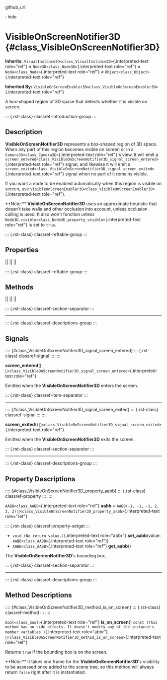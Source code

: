 github_url

:   hide

# VisibleOnScreenNotifier3D {#class_VisibleOnScreenNotifier3D}

**Inherits:**
`VisualInstance3D<class_VisualInstance3D>`{.interpreted-text role="ref"}
**\<** `Node3D<class_Node3D>`{.interpreted-text role="ref"} **\<**
`Node<class_Node>`{.interpreted-text role="ref"} **\<**
`Object<class_Object>`{.interpreted-text role="ref"}

**Inherited By:**
`VisibleOnScreenEnabler3D<class_VisibleOnScreenEnabler3D>`{.interpreted-text
role="ref"}

A box-shaped region of 3D space that detects whether it is visible on
screen.

::: {.rst-class}
classref-introduction-group
:::

## Description

**VisibleOnScreenNotifier3D** represents a box-shaped region of 3D
space. When any part of this region becomes visible on screen or in a
`Camera3D<class_Camera3D>`{.interpreted-text role="ref"}\'s view, it
will emit a
`screen_entered<class_VisibleOnScreenNotifier3D_signal_screen_entered>`{.interpreted-text
role="ref"} signal, and likewise it will emit a
`screen_exited<class_VisibleOnScreenNotifier3D_signal_screen_exited>`{.interpreted-text
role="ref"} signal when no part of it remains visible.

If you want a node to be enabled automatically when this region is
visible on screen, use
`VisibleOnScreenEnabler3D<class_VisibleOnScreenEnabler3D>`{.interpreted-text
role="ref"}.

\*\*Note:\*\* **VisibleOnScreenNotifier3D** uses an approximate
heuristic that doesn\'t take walls and other occlusion into account,
unless occlusion culling is used. It also won\'t function unless
`Node3D.visible<class_Node3D_property_visible>`{.interpreted-text
role="ref"} is set to `true`.

::: {.rst-class}
classref-reftable-group
:::

## Properties

||
||
||

::: {.rst-class}
classref-reftable-group
:::

## Methods

||
||
||

::: {.rst-class}
classref-section-separator
:::

------------------------------------------------------------------------

::: {.rst-class}
classref-descriptions-group
:::

## Signals

:::: {#class_VisibleOnScreenNotifier3D_signal_screen_entered}
::: {.rst-class}
classref-signal
:::
::::

**screen_entered**()
`🔗<class_VisibleOnScreenNotifier3D_signal_screen_entered>`{.interpreted-text
role="ref"}

Emitted when the **VisibleOnScreenNotifier3D** enters the screen.

::: {.rst-class}
classref-item-separator
:::

------------------------------------------------------------------------

:::: {#class_VisibleOnScreenNotifier3D_signal_screen_exited}
::: {.rst-class}
classref-signal
:::
::::

**screen_exited**()
`🔗<class_VisibleOnScreenNotifier3D_signal_screen_exited>`{.interpreted-text
role="ref"}

Emitted when the **VisibleOnScreenNotifier3D** exits the screen.

::: {.rst-class}
classref-section-separator
:::

------------------------------------------------------------------------

::: {.rst-class}
classref-descriptions-group
:::

## Property Descriptions

:::: {#class_VisibleOnScreenNotifier3D_property_aabb}
::: {.rst-class}
classref-property
:::
::::

`AABB<class_AABB>`{.interpreted-text role="ref"} **aabb** =
`AABB(-1, -1, -1, 2, 2, 2)`
`🔗<class_VisibleOnScreenNotifier3D_property_aabb>`{.interpreted-text
role="ref"}

::: {.rst-class}
classref-property-setget
:::

- `void (No return value.)`{.interpreted-text role="abbr"}
  **set_aabb**(value: `AABB<class_AABB>`{.interpreted-text role="ref"})
- `AABB<class_AABB>`{.interpreted-text role="ref"} **get_aabb**()

The **VisibleOnScreenNotifier3D**\'s bounding box.

::: {.rst-class}
classref-section-separator
:::

------------------------------------------------------------------------

::: {.rst-class}
classref-descriptions-group
:::

## Method Descriptions

:::: {#class_VisibleOnScreenNotifier3D_method_is_on_screen}
::: {.rst-class}
classref-method
:::
::::

`bool<class_bool>`{.interpreted-text role="ref"} **is_on_screen**()
`const (This method has no side effects. It doesn't modify any of the instance's member variables.)`{.interpreted-text
role="abbr"}
`🔗<class_VisibleOnScreenNotifier3D_method_is_on_screen>`{.interpreted-text
role="ref"}

Returns `true` if the bounding box is on the screen.

\*\*Note:\*\* It takes one frame for the
**VisibleOnScreenNotifier3D**\'s visibility to be assessed once added to
the scene tree, so this method will always return `false` right after it
is instantiated.
